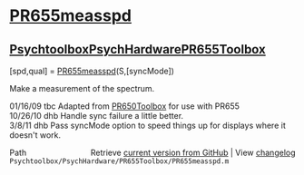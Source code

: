 # [PR655measspd](PR655measspd)
## [Psychtoolbox](Psychtoolbox)[PsychHardware](PsychHardware)[PR655Toolbox](PR655Toolbox)

[spd,qual] = [PR655measspd](PR655measspd)(S,[syncMode])  
  
Make a measurement of the spectrum.  
  
01/16/09    tbc   Adapted from [PR650Toolbox](PR650Toolbox) for use with PR655  
10/26/10    dhb   Handle sync failure a little better.  
3/8/11      dhb  Pass syncMode option to speed things up for displays where it doesn't work.  




<div class="code_header" style="text-align:right;">
  <span style="float:left;">Path&nbsp;&nbsp;</span> <span class="counter">Retrieve <a href=
  "https://raw.github.com/Psychtoolbox-3/Psychtoolbox-3/beta/Psychtoolbox/PsychHardware/PR655Toolbox/PR655measspd.m">current version from GitHub</a> | View <a href=
  "https://github.com/Psychtoolbox-3/Psychtoolbox-3/commits/beta/Psychtoolbox/PsychHardware/PR655Toolbox/PR655measspd.m">changelog</a></span>
</div>
<div class="code">
  <code>Psychtoolbox/PsychHardware/PR655Toolbox/PR655measspd.m</code>
</div>

